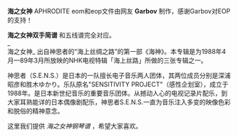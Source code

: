 

**海之女神** APHRODITE eom和eop文件由网友 **Garbov** 制作，感谢Garbov对EOP的支持！  
  

**海之女神双手简谱** 和五线谱完全对应。  
_  
海之女神_ 出自神思者的“海上丝绸之路”的第一部《海神》。本专辑是为1988年4月—89年3月所放映的NHK电视特辑「海上丝路」所做的三张专辑之一。

  
神思者（S.E.N.S.）是日本的一队擅长电子音乐两人团体，其两位成员分别是深浦昭彦和胜木ゆかり。乐队原名"SENSITIVITY
PROJECT"（感性企划室），成立于1988年。是日本新世纪音乐的重要音乐团体。从撼动人心的电视记录片配乐，到大家耳熟能详的日本偶像剧配乐，神思者S.E.N.S.一直为音乐注入多变的映像色彩和脱俗的精神意念。

  
这里我们提供 _海之女神钢琴谱_ ，希望大家喜欢。

